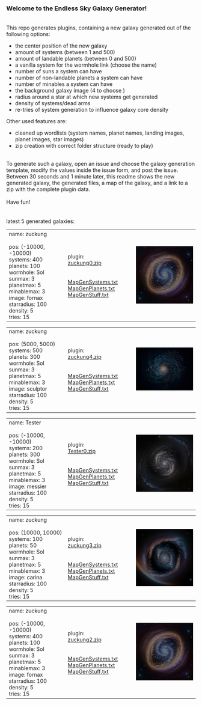 ### Welcome to the Endless Sky Galaxy Generator!<br>
<br>
This repo generates plugins, containing a new galaxy generated out of the following options:
<ul>
  <li>the center position of the new galaxy</li>
  <li>amount of systems (between 1 and 500)</li>
  <li>amount of landable planets (between 0 and 500)</li>
  <li>a vanilla system for the wormhole link (choose the name)</li>
  <li>number of suns a system can have</li>
  <li>number of non-landable planets a system can have</li>
  <li>number of minables a system can have</li>
  <li>the background galaxy image (4 to choose )</li>
  <li>radius around a star at which new systems get generated</li>
  <li>density of systems/dead arms</li>
  <li>re-tries of system generation to influence galaxy core density</li>
</ul>
Other used features are:
<ul>
  <li>cleaned up wordlists (system names, planet names, landing images, planet images, star images)</li>
  <li>zip creation with correct folder structure (ready to play)</li>
</ul>
<br>
To generate such a galaxy, open an issue and choose the galaxy generation template, modify the values inside the issue form, and post the issue. Between 30 seconds and 1 minute later, this readme shows the new generated galaxy, the generated files, a map of the galaxy, and a link to a zip with the complete plugin data.<br>
<br>
Have fun!<br>
<br>
<br>
latest 5 generated galaxies:<br>
<table>
  <tr>
    <td width=200>
      name: zuckung<br>
      <br>
      pos: (-10000, -10000)<br>
      systems: 400<br>
      planets: 100<br>
      wormhole: Sol<br>
      sunmax: 3<br>
      planetmax: 5<br>
      minablemax: 3<br>
      image: fornax<br>
      starradius: 100<br>
      density: 5<br>
      tries: 15<br>
    </td>
    <td width=200>
      plugin:<br><a href="https://github.com/zuckung/ES-GalaxyGenerator/releases/download/Latest/zuckung0.zip">zuckung0.zip</a><br>
      <br>
      <br>
      <a href="generated/zuckung0/MapGenSystems.txt">MapGenSystems.txt</a><br>
      <a href="generated/zuckung0/MapGenPlanets.txt">MapGenPlanets.txt</a><br>
      <a href="generated/zuckung0/MapGenStuff.txt">MapGenStuff.txt</a><br>
    </td>
    <td width=300>
      <a href="generated/zuckung0/MapGenMap.jpg"> <img src='generated/zuckung0/miniMapGenMap.jpg' width='300'></a>
    </td>
  </tr>
</table>


<table>
  <tr>
    <td width=200>
      name: zuckung<br>
      <br>
      pos: (5000, 5000)<br>
      systems: 500<br>
      planets: 300<br>
      wormhole: Sol<br>
      sunmax: 3<br>
      planetmax: 5<br>
      minablemax: 3<br>
      image: sculptor<br>
      starradius: 100<br>
      density: 5<br>
      tries: 15<br>
    </td>
    <td width=200>
      plugin:<br><a href="https://github.com/zuckung/ES-GalaxyGenerator/releases/download/Latest/zuckung4.zip">zuckung4.zip</a><br>
      <br>
      <br>
      <a href="generated/zuckung4/MapGenSystems.txt">MapGenSystems.txt</a><br>
      <a href="generated/zuckung4/MapGenPlanets.txt">MapGenPlanets.txt</a><br>
      <a href="generated/zuckung4/MapGenStuff.txt">MapGenStuff.txt</a><br>
    </td>
    <td width=300>
      <a href="generated/zuckung4/MapGenMap.jpg"> <img src='generated/zuckung4/miniMapGenMap.jpg' width='300'></a>
    </td>
  </tr>
</table>


<table>
  <tr>
    <td width=200>
      name: Tester<br>
      <br>
      pos: (-10000, -10000)<br>
      systems: 200<br>
      planets: 300<br>
      wormhole: Sol<br>
      sunmax: 3<br>
      planetmax: 5<br>
      minablemax: 3<br>
      image: messier<br>
      starradius: 100<br>
      density: 5<br>
      tries: 15<br>
    </td>
    <td width=200>
      plugin:<br><a href="https://github.com/zuckung/ES-GalaxyGenerator/releases/download/Latest/Tester0.zip">Tester0.zip</a><br>
      <br>
      <br>
      <a href="generated/Tester0/MapGenSystems.txt">MapGenSystems.txt</a><br>
      <a href="generated/Tester0/MapGenPlanets.txt">MapGenPlanets.txt</a><br>
      <a href="generated/Tester0/MapGenStuff.txt">MapGenStuff.txt</a><br>
    </td>
    <td width=300>
      <a href="generated/Tester0/MapGenMap.jpg"> <img src='generated/Tester0/miniMapGenMap.jpg' width='300'></a>
    </td>
  </tr>
</table>


<table>
  <tr>
    <td width=200>
      name: zuckung<br>
      <br>
      pos: (10000, 10000)<br>
      systems: 100<br>
      planets: 50<br>
      wormhole: Sol<br>
      sunmax: 3<br>
      planetmax: 5<br>
      minablemax: 3<br>
      image: carina<br>
      starradius: 100<br>
      density: 5<br>
      tries: 15<br>
    </td>
    <td width=200>
      plugin:<br><a href="https://github.com/zuckung/ES-GalaxyGenerator/releases/download/Latest/zuckung3.zip">zuckung3.zip</a><br>
      <br>
      <br>
      <a href="generated/zuckung3/MapGenSystems.txt">MapGenSystems.txt</a><br>
      <a href="generated/zuckung3/MapGenPlanets.txt">MapGenPlanets.txt</a><br>
      <a href="generated/zuckung3/MapGenStuff.txt">MapGenStuff.txt</a><br>
    </td>
    <td width=300>
      <a href="generated/zuckung3/MapGenMap.jpg"> <img src='generated/zuckung3/miniMapGenMap.jpg' width='300'></a>
    </td>
  </tr>
</table>


<table>
  <tr>
    <td width=200>
      name: zuckung<br>
      <br>
      pos: (-10000, -10000)<br>
      systems: 400<br>
      planets: 100<br>
      wormhole: Sol<br>
      sunmax: 3<br>
      planetmax: 5<br>
      minablemax: 3<br>
      image: fornax<br>
      starradius: 100<br>
      density: 5<br>
      tries: 15<br>
    </td>
    <td width=200>
      plugin:<br><a href="https://github.com/zuckung/ES-GalaxyGenerator/releases/download/Latest/zuckung2.zip">zuckung2.zip</a><br>
      <br>
      <br>
      <a href="generated/zuckung2/MapGenSystems.txt">MapGenSystems.txt</a><br>
      <a href="generated/zuckung2/MapGenPlanets.txt">MapGenPlanets.txt</a><br>
      <a href="generated/zuckung2/MapGenStuff.txt">MapGenStuff.txt</a><br>
    </td>
    <td width=300>
      <a href="generated/zuckung2/MapGenMap.jpg"> <img src='generated/zuckung2/miniMapGenMap.jpg' width='300'></a>
    </td>
  </tr>
</table>


